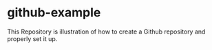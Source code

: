 # github-example
This Repository is illustration of how to create a Github repository and properly set it up. 
